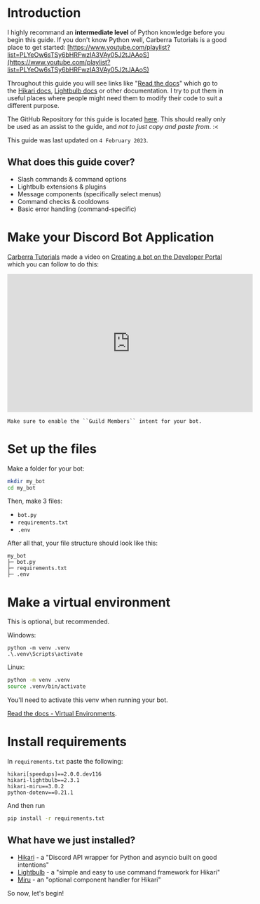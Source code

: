 # Introduction

I highly recommand an **intermediate level** of Python knowledge before you begin this guide. If you don't know Python well, Carberra Tutorials is a good place to get started: [https://www.youtube.com/playlist?list=PLYeOw6sTSy6bHRFwzIA3VAy05J2tJAAoS](https://www.youtube.com/playlist?list=PLYeOw6sTSy6bHRFwzIA3VAy05J2tJAAoS)

Throughout this guide you will see links like "[Read the docs](#introduction)" which go to the [Hikari docs](https://www.hikari-py.dev/hikari/), [Lightbulb docs](https://hikari-lightbulb.readthedocs.io/en/latest/) or other documentation. I try to put them in useful places where people might need them to modify their code to suit a different purpose.

The GitHub Repository for this guide is located [here](https://github.com/novanai/hikari-lightbulb-guide). This should really only be used as an assist to the guide, and *not to just copy and paste from*. :<

This guide was last updated on ``4 February 2023``.

## What does this guide cover?

* Slash commands & command options
* Lightbulb extensions & plugins
* Message components (specifically select menus)
* Command checks & cooldowns 
* Basic error handling (command-specific)

# Make your Discord Bot Application

[Carberra Tutorials](https://www.youtube.com/channel/UC13cYu7lec-oOcqQf5L-brg) made a video on [Creating a bot on the Developer Portal](https://www.youtube.com/watch?v=jSGPNChqGAY?t=76) which you can follow to do this:

<iframe width="560" height="315" src="https://www.youtube-nocookie.com/embed/jSGPNChqGAY?start=76"
    title="YouTube video player" frameborder="0" allow="accelerometer; autoplay; clipboard-write;
    encrypted-media; gyroscope; picture-in-picture" allowfullscreen>
</iframe>

```{note}
Make sure to enable the ``Guild Members`` intent for your bot.
```

# Set up the files

Make a folder for your bot:

```bash
mkdir my_bot
cd my_bot
```

Then, make 3 files:

* `bot.py`
* `requirements.txt`
* `.env`

After all that, your file structure should look like this:

```
my_bot
├─ bot.py
├─ requirements.txt
├─ .env
```

# Make a virtual environment

This is optional, but recommended.

Windows:
```
python -m venv .venv
.\.venv\Scripts\activate
```

Linux:
```bash
python -m venv .venv
source .venv/bin/activate
```

You'll need to activate this venv when running your bot.

[Read the docs - Virtual Environments](https://docs.python.org/3/tutorial/venv.html).

# Install requirements

In `requirements.txt` paste the following:

```
hikari[speedups]==2.0.0.dev116
hikari-lightbulb==2.3.1
hikari-miru==3.0.2
python-dotenv==0.21.1
```
And then run

```bash
pip install -r requirements.txt
```

## What have we just installed?

* [Hikari](https://www.hikari-py.dev/hikari/) - a "Discord API wrapper for Python and asyncio built on good intentions"
* [Lightbulb](https://hikari-lightbulb.readthedocs.io/en/latest) - a "simple and easy to use command framework for Hikari"
* [Miru](https://hikari-miru.readthedocs.io/en/latest/index.html) - an "optional component handler for Hikari"

So now, let's begin!